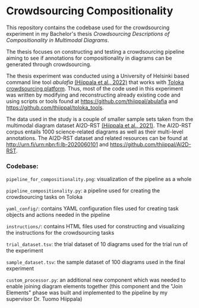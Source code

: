 # Crowdsourcing Compositionality

This repository contains the codebase used for the crowdsourcing experiment in my Bachelor's thesis *Crowdsourcing Descriptions of Compositionality in Multimodal Diagrams*.

The thesis focuses on constructing and testing a crowdsourcing pipeline aiming to see if annotations for compositionality in diagrams can be generated through crowdsourcing.

The thesis experiment was conducted using a University of Helsinki based command line tool *abulafia* [(Hiippala et al., 2022)](https://aclanthology.org/2022.latechclfl-1.2/ "Developing a tool for fair and reproducible use of paid crowdsourcing in the digital humanities") that works with [Toloka crowdsourcing platform](https://toloka.ai/). Thus, most of the code used in this experiment was written by modifying and reconstructing already existing code and using scripts or tools found at https://github.com/thiippal/abulafia and https://github.com/thiippal/toloka_tools.

The data used in the study is a couple of smaller sample sets taken from the multimodal diagram dataset AI2D-RST [(Hiippala et al., 2021)](https://doi.org/10.1007/s10579-020-09517-1 "AI2D-RST: a multimodal corpus of 1000 primary school science diagrams"). The AI2D-RST corpus entails 1000 science-related diagrams as well as their multi-level annotations. The AI2D-RST dataset and related resources can be found at http://urn.fi/urn:nbn:fi:lb-2020060101 and https://github.com/thiippal/AI2D-RST.


### Codebase:

`pipeline_for_compositionality.png`: visualization of the pipeline as a whole

`pipeline_compositionality.py`: a pipeline used for creating the crowdsourcing tasks on Toloka

`yaml_config/`: contains YAML configuration files used for creating task objects and actions needed in the pipeline

`instructions/`: contains HTML files used for constructing and visualizing the instructions for the crowdsourcing tasks

`trial_dataset.tsv`: the trial dataset of 10 diagrams used for the trial run of the experiment

`sample_dataset.tsv`: the sample dataset of 100 diagrams used in the final experiment

`custom_processor.py`: an additional new component which was needed to enable joining diagram elements together (this component and the "Join Elements" phase was built and implemented to the pipeline by my supervisor Dr. Tuomo Hiippala)